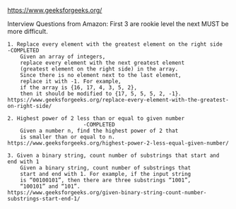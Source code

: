 https://www.geeksforgeeks.org/

Interview Questions from Amazon:
    First 3 are rookie level the next MUST be more difficult.

    1. Replace every element with the greatest element on the right side                    -COMPLETED
        Given an array of integers, 
        replace every element with the next greatest element
        (greatest element on the right side) in the array. 
        Since there is no element next to the last element, 
        replace it with -1. For example, 
        if the array is {16, 17, 4, 3, 5, 2}, 
        then it should be modified to {17, 5, 5, 5, 2, -1}.
    https://www.geeksforgeeks.org/replace-every-element-with-the-greatest-on-right-side/

    2. Highest power of 2 less than or equal to given number
                            -COMPLETED
        Given a number n, find the highest power of 2 that 
        is smaller than or equal to n.
    https://www.geeksforgeeks.org/highest-power-2-less-equal-given-number/

    3. Given a binary string, count number of substrings that start and end with 1
        Given a binary string, count number of substrings that
        start and end with 1. For example, if the input string 
        is “00100101”, then there are three substrings “1001”,
        “100101” and “101”.
    https://www.geeksforgeeks.org/given-binary-string-count-number-substrings-start-end-1/